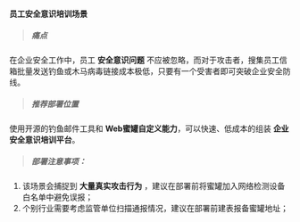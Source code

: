 #### 员工安全意识培训场景

> ##### 痛点
在企业安全工作中，员工 **安全意识问题** 不应被忽略，而对于攻击者，搜集员工信箱批量发送钓鱼或木马病毒链接成本极低，只要有一个受害者即可突破企业安全防线。

> ##### 推荐部署位置
使用开源的钓鱼邮件工具和 **Web蜜罐自定义能力**，可以快速、低成本的组装 **企业安全意识培训平台**。

> ##### 部署注意事项：

1. 该场景会捕捉到 **大量真实攻击行为** ，建议在部署前将蜜罐加入网络检测设备白名单中避免误报；
2. 个别行业需要考虑监管单位扫描通报情况，建议在部署前建表报备蜜罐地址；

  